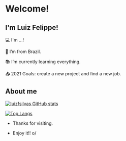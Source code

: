 # Welcome!

## I'm Luiz Felippe!

 

:computer: I'm ...!

:house_with_garden: I’m from Brazil.

:books: I’m currently learning everything.

:outbox_tray: 2021 Goals: create a new project and find a new job.

 

## About me

[![luizfsilvas GitHub stats](https://github-readme-stats.vercel.app/api?username=luizfsilvas)](https://github.com/luizfsilvas/github-readme-stats)

[![Top Langs](https://github-readme-stats.vercel.app/api/top-langs/?username=luizfsilvas&layout=compact)](https://github.com/luizfsilvas/github-readme-stats)



- Thanks for visiting.

- Enjoy it!! o/
